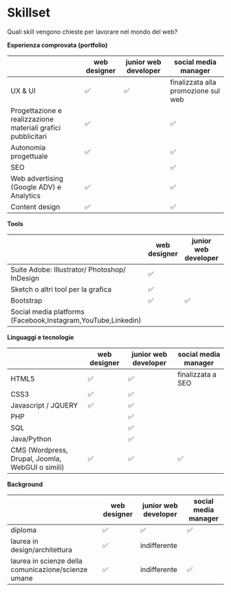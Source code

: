 # Skillset

Quali skill vengono chieste per lavorare nel mondo del web?



**Esperienza comprovata (portfolio)**

|   | web designer | junior web developer | social media manager |  
|---|---|---|---|
| UX & UI | :white_check_mark:  |  :white_check_mark: | finalizzata alla promozione sul web  |   
| Progettazione e realizzazione materiali grafici pubblicitari | :white_check_mark:  |   | :white_check_mark:  |   
| Autonomia progettuale  | :white_check_mark:  |   | :white_check_mark:  |   
| SEO |  |   | :white_check_mark:  |   
| Web advertising (Google ADV) e Analytics | :white_check_mark: | | :white_check_mark: |
| Content design | :white_check_mark: | | :white_check_mark: |

**Tools**

|   | web designer | junior web developer | social media manager |  
|---|---|---|---|
| Suite Adobe: Illustrator/ Photoshop/ InDesign| :white_check_mark: |   | :white_check_mark:  |   
| Sketch o altri tool per la grafica | :white_check_mark:  |   |   |   
| Bootstrap | :white_check_mark:  | :white_check_mark:  |   |   
| Social media platforms (Facebook,Instagram,YouTube,Linkedin)  |  |    |  :white_check_mark: |



**Linguaggi e tecnologie**

|   | web designer | junior web developer | social media manager |  
|---|---|---|---|
| HTML5 | :white_check_mark:  | :white_check_mark:  | finalizzata a SEO  |   
| CSS3 | :white_check_mark:  | :white_check_mark:  |   |   
| Javascript / JQUERY | :white_check_mark:  | :white_check_mark:    |   |
| PHP |  | :white_check_mark:  |   |   
| SQL |  | :white_check_mark:  |   |   
| Java/Python |  | :white_check_mark:     |   |
| CMS (Wordpress, Drupal, Joomla, WebGUI o simili) | :white_check_mark: | :white_check_mark:  | :white_check_mark:  |   


**Background**

|   | web designer | junior web developer | social media manager |  
|---|---|---|---|
| diploma  | :white_check_mark: |  :white_check_mark: |  :white_check_mark: |   
| laurea in design/architettura | :white_check_mark: | indifferente  |   |   
| laurea in scienze della comunicazione/scienze umane | :white_check_mark: | indifferente  | :white_check_mark:  |   
